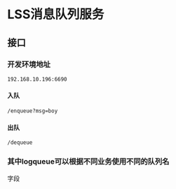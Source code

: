 # LSS消息队列服务


## 接口
### 开发环境地址
```
192.168.10.196:6690
```

#### 入队
```
/enqueue?msg=boy
```
#### 出队
```
/dequeue
```

### 其中logqueue可以根据不同业务使用不同的队列名



字段

